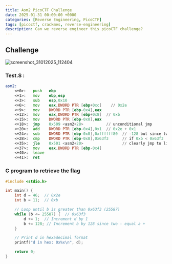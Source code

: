 ```yaml
---
title: Asm2 PicoCTF Challenge
date: 2025-01-31 00:00:00 +0000
categories: [Reverse Engineering, PicoCTF]
tags: [picoctf, crackmes, reverse-engineering]
description: Can we reverse engineer this picoCTF challenge?
---
```


## Challenge
![screenshot_31012025_112404](https://github.com/user-attachments/assets/1893da8a-0bf1-4fb6-ad04-0874404dfd34)

### Test.S :
```asm
asm2:
	<+0>:	push   ebp          
	<+1>:	mov    ebp,esp
	<+3>:	sub    esp,0x10
	<+6>:	mov    eax,DWORD PTR [ebp+0xc]    // 0x2e
	<+9>:	mov    DWORD PTR [ebp-0x4],eax    
	<+12>:	mov    eax,DWORD PTR [ebp+0x8]  // 0xb
	<+15>:	mov    DWORD PTR [ebp-0x8],eax   
	<+18>:	jmp    0x509 <asm2+28>          // unconditional jmp
	<+20>:	add    DWORD PTR [ebp-0x4],0x1  // 0x2e + 0x1
	<+24>:	sub    DWORD PTR [ebp-0x8],0xffffff80  // -128 but since two - = a + its +128
	<+28>:	cmp    DWORD PTR [ebp-0x8],0x63f3      // if 0xb < 0x63f3
	<+35>:	jle    0x501 <asm2+20>                 // clearly jmp to line 20
	<+37>:	mov    eax,DWORD PTR [ebp-0x4]
	<+40>:	leave  
	<+41>:	ret    
```

### C program to retrieve the flag 
```c
#include <stdio.h>

int main() {
    int d = 46;  // 0x2e
    int b = 11;  // 0xb

    // Loop until b is greater than 0x63f3 (25587)
    while (b <= 25587) {  // 0x63f3
        d += 1;  // Increment d by 1
        b += 128; // Increment b by 128 since two - equal a +
    }

    // Print d in hexadecimal format
    printf("d in hex: 0x%x\n", d);

    return 0;
}
```

